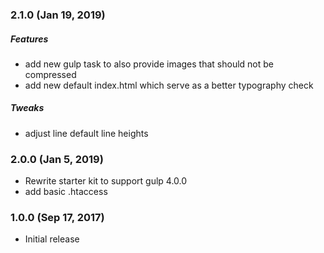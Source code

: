 ### 2.1.0 (Jan 19, 2019)

##### Features

* add new gulp task to also provide images that should not be compressed
* add new default index.html which serve as a better typography check

##### Tweaks

* adjust line default line heights

### 2.0.0 (Jan 5, 2019)

* Rewrite starter kit to support gulp 4.0.0
* add basic .htaccess

### 1.0.0 (Sep 17, 2017)

* Initial release
